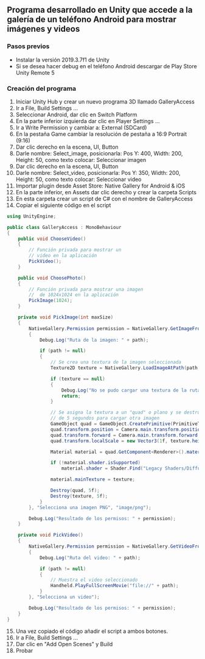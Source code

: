 ## Programa desarrollado en Unity que accede a la galería de un teléfono Android para mostrar imágenes y videos


### Pasos previos 

* Instalar la versión 2019.3.7f1 de Unity
* Si se desea hacer debug en el teléfono Android descargar de Play Store Unity Remote 5

### Creación del programa

1. Iniciar Unity Hub y crear un nuevo programa 3D llamado GalleryAccess
2. Ir a File, Build Settings ...
3. Seleccionar Android, dar clic en Switch Platform
4. En la parte inferior izquierda dar clic en Player Settings ...
5. Ir a Write Permission y cambiar a: External (SDCard)
6. En la pestaña Game cambiar la resolución de pestaña a 16:9 Portrait (9:16)
7. Dar clic derecho en la escena, UI, Button
8. Darle nombre: Select_image, posicionarla: Pos Y: 400, Width: 200, Height: 50, como texto colocar: Seleccionar imagen
9. Dar clic derecho en la escena, UI, Button
10. Darle nombre: Select_video, posicionarla: Pos Y: 350, Width: 200, Height: 50, como texto colocar: Seleccionar video
11. Importar plugin desde Asset Store: Native Gallery for Android & iOS
12. En la parte inferior, en Assets dar clic derecho y crear la carpeta Scripts
13. En esta carpeta crear un script de C# con el nombre de GalleryAccess
14. Copiar el siguiente código en el script

```c#
using UnityEngine;

public class GalleryAccess : MonoBehaviour
{
    public void ChooseVideo()
    {
        // Función privada para mostrar un
        // video en la aplicación
        PickVideo();
    }

    public void ChoosePhoto()
    {
        // Función privada para mostrar una imagen
        //  de 1024x1024 en la aplicación
        PickImage(1024);
    }

    private void PickImage(int maxSize)
    {
        NativeGallery.Permission permission = NativeGallery.GetImageFromGallery((path) =>
        {
            Debug.Log("Ruta de la imagen: " + path);

            if (path != null)
            {
                // Se crea una textura de la imagen seleccionada
                Texture2D texture = NativeGallery.LoadImageAtPath(path, maxSize);

                if (texture == null)
                {
                    Debug.Log("No se pudo cargar una textura de la ruta: " + path);
                    return;
                }

                // Se asigna la textura a un "quad" o plano y se destruye después
                // de 5 segundos para cargar otra imagen
                GameObject quad = GameObject.CreatePrimitive(PrimitiveType.Quad);
                quad.transform.position = Camera.main.transform.position + Camera.main.transform.forward * 2.5f;
                quad.transform.forward = Camera.main.transform.forward;
                quad.transform.localScale = new Vector3(1f, texture.height / (float)texture.width, 1f);

                Material material = quad.GetComponent<Renderer>().material;

                if (!material.shader.isSupported) 
                    material.shader = Shader.Find("Legacy Shaders/Diffuse");

                material.mainTexture = texture;

                Destroy(quad, 5f);
                Destroy(texture, 5f);
            }
        }, "Selecciona una imagen PNG", "image/png");

        Debug.Log("Resultado de los permisos: " + permission);
    }

    private void PickVideo()
    {
        NativeGallery.Permission permission = NativeGallery.GetVideoFromGallery((path) =>
        {
            Debug.Log("Ruta del video: " + path);

            if (path != null)
            {
                // Muestra el video seleccionado
                Handheld.PlayFullScreenMovie("file://" + path);
            }
        }, "Selecciona un video");

        Debug.Log("Resultado de los permisos: " + permission);
    }
}
```

15. Una vez copiado el código añadir el script a ambos botones.
16. Ir a File, Build Settings ...
17. Dar clic  en "Add Open Scenes" y Build
18. Probar
